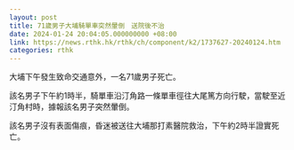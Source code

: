 ```yaml
---
layout: post
title: 71歲男子大埔騎單車突然暈倒　送院後不治
date: 2024-01-24 20:04:05.000000000 +08:00
link: https://news.rthk.hk/rthk/ch/component/k2/1737627-20240124.htm
categories: rthk
---
```


大埔下午發生致命交通意外，一名71歲男子死亡。

該名男子下午約1時半，騎單車沿汀角路一條單車徑往大尾篤方向行駛，當駛至近汀角村時，據報該名男子突然暈倒。

該名男子沒有表面傷痕，昏迷被送往大埔那打素醫院救治，下午約2時半證實死亡。
